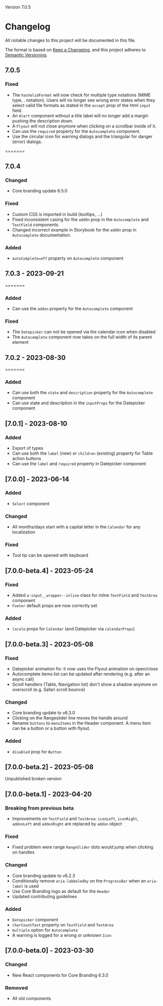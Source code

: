 Version 7.0.5

# Changelog

All notable changes to this project will be documented in this file.

The format is based on [Keep a Changelog](https://keepachangelog.com/en/1.0.0/),
and this project adheres to [Semantic Versioning](https://semver.org/spec/v2.0.0.html).

## 7.0.5

### Fixed

- The `hasValidFormat` will now check for multiple type notations (MIME type, . notation). Users will no longer see wrong error states when they select valid file formats as stated in the `accept` prop of the html `input` field.
- An `Alert` component without a title label will no longer add a margin pushing the description down.
- A `Flyout` will not close anymore when clicking on a scrollbar inside of it.
- Can use the `required` property for the `Autocomplete` component.
- Use the circular icon for warning dialogs and the triangular for danger (error) dialogs.

=======

## 7.0.4

### Changed

- Core branding update 6.5.0

### Fixed

- Custom CSS is imported in build (tooltips, ...)
- Fixed inconsistent casing for the `addOn` prop in the `Autocomplete` and `TextField` components.
- Changed incorrect example in Storybook for the `addOn` prop in `Autocomplete` documentation.

### Added

- `autoComplete=off` property on `Autocomplete` component

## 7.0.3 - 2023-09-21

=======

### Added

- Can use the `addon` property for the `Autocomplete` component

### Fixed

- The `Datepicker` can not be opened via the calendar icon when disabled
- The `Autocomplete` component now takes on the full width of its parent element

## 7.0.2 - 2023-08-30

=======

### Added

- Can use both the `state` and `description` property for the `Autocomplete` component
- Can use state and description in the `inputProps` for the Datepicker component

## [7.0.1] - 2023-08-10

### Added

- Export of types
- Can use both the `label` (new) or `children` (existing) property for Table action buttons
- Can use the `label` and `required` property in Datepicker component

## [7.0.0] - 2023-06-14

### Added

- `Select` component

### Changed

- All months/days start with a capital letter in the `Calendar` for any localization

### Fixed

- Tool tip can be opened with keyboard

## [7.0.0-beta.4] - 2023-05-24

### Fixed

- Added `a-input__wrapper--inline` class for inline `TextField` and `TextArea` component
- `Footer` default props are now correctly set

### Added

- `locale` props for `Calendar` (and Datepicker via `calendarProps`)

## [7.0.0-beta.3] - 2023-05-08

### Fixed

- Datepicker animation fix: it now uses the Flyout animation on open/close
- Autocomplete items list can be updated after rendering (e.g. after an async call)
- Scroll handlers (Table, Navigation list) don't show a shadow anymore on overscroll (e.g. Safari scroll bounce)

### Changed

- Core branding update to v6.3.0
- Clicking on the Rangeslider line moves the handle around
- Rename `buttons` to `menuItems` in the Header component. A menu item can be a button or a button with flyout.

### Added

- `disabled` prop for `Button`

## [7.0.0-beta.2] - 2023-05-08

Unpublished broken version

## [7.0.0-beta.1] - 2023-04-20

### Breaking from previous beta

- Improvements on `TextField` and `TextArea`: `iconLeft`, `iconRight`, `addonLeft` and `addonRight` are replaced by `addon` object

### Fixed

- Fixed problem were range `RangeSlider` dots would jump when clicking on handles

### Changed

- Core branding update to v6.2.3
- Conditionally remove `aria-labbeledby` on the `ProgressBar` when an `aria-label` is used
- Use Core Branding logo as default for the `Header`
- Updated contributing guidelines

### Added

- `Datepicker` component
- `charCountText` property on `TextField` and `TextArea`
- `multiple` option for `Autocomplete`
- A warning is logged for a wrong or unknown `Icon`

## [7.0.0-beta.0] - 2023-03-30

### Changed

- New React components for Core Branding 6.3.0

### Removed

- All old components
